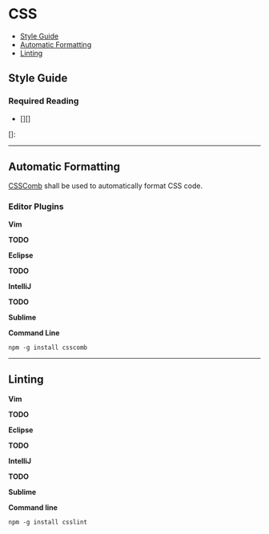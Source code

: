 # CSS

 - [Style Guide](#style-guide)
 - [Automatic Formatting](#automatic-formatting)
 - [Linting](#linting)

## Style Guide

### Required Reading

 - [][]

[]: 

- - -

## Automatic Formatting

[CSSComb](css-comb) shall be used to automatically format CSS code.

[csscomb]: https://github.com/csscomb/csscomb.js

### Editor Plugins

**Vim**

**TODO**

**Eclipse**

**TODO**

**IntelliJ**

**TODO**

**Sublime**

[Sublime CSSComb]: https://github.com/csscomb/sublime-csscomb

**Command Line**

[CSSComb]: http://csscomb.com/
```
npm -g install csscomb
```

- - -

## Linting

**Vim**

**TODO**

**Eclipse**

**TODO**

**IntelliJ**

**TODO**

**Sublime**

[SublimeLinter-csslint]: https://github.com/SublimeLinter/SublimeLinter-csslint

**Command line**

[CSSLint]: https://github.com/CSSLint/csslint
```
npm -g install csslint
```
